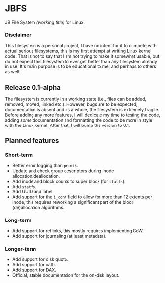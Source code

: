 # JBFS
JB File System _(working title)_ for Linux.

### Disclaimer
This filesystem is a personal project, I have no intent for it to compete with actual serious filesystems,
this is my first attempt at writing Linux kernel code. That is not to say that I am not trying to make
it somewhat usable, but do not expect this filesystem to ever get better than any filesystem already
in use. It's main purpose is to be educational to me, and perhaps to others as well. 

## Release 0.1-alpha
The filesystem is currently in a working state (i.e., files can be added, removed, moved, linked etc.).
However, bugs are to be expected, documentation is absent and as a whole, the filesystem is extremely
fragile. Before adding any more features, I will dedicate my time to testing the code, adding _some_
documentation and formatting the code to be more in style with the Linux kernel. After that, I will
bump the version to 0.1.

## Planned features
### Short-term
- Better error logging than `printk`.
- Update and check group descriptors during inode allocation/deallocation.
- Add inode and block counts to super block (for `statfs`).
- Add `statfs`.
- Add UUID and label.
- Add support for the `i_cont` field to allow for more than 12 extents per inode, this requires reworking
  a significant part of the block (de)allocation algorithms.
### Long-term
- Add support for reflinks, this mostly requires implementing CoW.
- Add support for journaling (at least metadata).
### Longer-term
- Add support for disk quota.
- Add support for xattr.
- Add support for DAX.
- Official, stable documentation for the on-disk layout.
